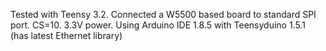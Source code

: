 Tested with Teensy 3.2.
Connected a W5500 based board to standard SPI port. CS=10. 3.3V power.
Using Arduino IDE 1.8.5 with Teensyduino 1.5.1 (has latest Ethernet library)

